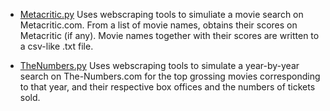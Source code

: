 * [Metacritic.py](metacritic.py)
Uses webscraping tools to simuliate a movie search on Metacritic.com. From a list of movie names, obtains their scores on Metacritic (if any). Movie names together with their scores are written to a csv-like .txt file.

* [TheNumbers.py](TheNumbers.py)
Uses webscraping tools to simulate a year-by-year search on The-Numbers.com for the top grossing movies corresponding to that year, and their respective box offices and the numbers of tickets sold.
